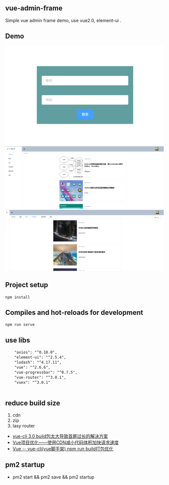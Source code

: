 ## vue-admin-frame

Simple vue admin frame demo, use vue2.0, element-ui .

## Demo

<img src="./art/login.png" />

<img src="./art/tab1.png"  />

<img src="./art/tab2.png"  />


## Project setup
```
npm install
```

## Compiles and hot-reloads for development
```
npm run serve
```

## use libs

```
    "axios": "^0.18.0",
    "element-ui": "^2.5.4",
    "lodash": "^4.17.11",
    "vue": "^2.6.6",
    "vue-progressbar": "^0.7.5",
    "vue-router": "^3.0.1",
    "vuex": "^3.0.1"
	
```

## reduce build size

1. cdn
2. zip
3. lasy router

- [vue-cli 3.0 build包太大导致首屏过长的解决方案](https://www.jianshu.com/p/d1fb954f5713?utm_source=oschina-app)
- [Vue项目优化——使用CDN减小代码体积加快请求速度](https://blog.csdn.net/u014231144/article/details/83791877)
- [Vue -- vue-cli(vue脚手架) npm run build打包优化](https://www.cnblogs.com/donghuang/p/10042812.html)


## pm2 startup 

- pm2 start && pm2 save && pm2 startup